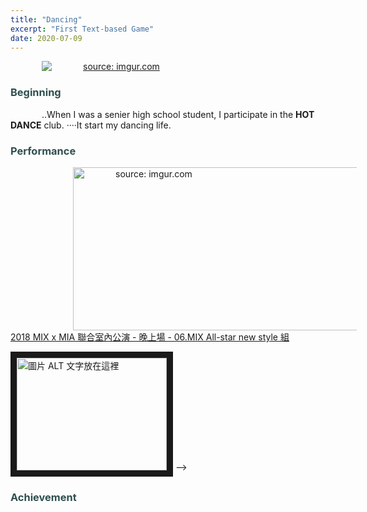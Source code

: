 ```yaml
---
title: "Dancing"
excerpt: "First Text-based Game"
date: 2020-07-09
---
```

<style>
body {
  background-image: url("https://imgur.com/FyFIiLF");
  background-position: top;
  background-attachment: fixed;
  background-size: auto;
}
p {
    text-indent: 50px;
}
h3 {
    color: #2f4f4f;
}
</style>
<a href="https://imgur.com/FyFIiLF"><img src="https://i.imgur.com/FyFIiLF.jpg" title="source: imgur.com" /></a>

### Beginning

..When I was a senier high school student, I participate in the **HOT DANCE** club.
····It start my dancing life.

### Performance
<a href="https://imgur.com/pn8jYm0"><img src="https://i.imgur.com/pn8jYm0.jpg" style="width:519px;height:261px;" title="source: imgur.com" /></a>
[2018 MIX x MIA 聯合室內公演 - 晚上場 - 06.MIX All-star new style 組](https://www.youtube.com/watch?v=DjG6oCOyeZ0&list=PLKp2DVXTMYxKiJgDlCltTcQaMB_ZXUxit&index=41)
<br>

<!-->
<a href="http://www.youtube.com/watch?feature=player_embedded&v=YOUTUBE影片ID放在這裡
" target="_blank"><img src="http://img.youtube.com/vi/YOUTUBE影片ID放在這裡/0.jpg" 
alt="圖片 ALT 文字放在這裡" width="240" height="180" border="10" /></a>
-->


### Achievement






